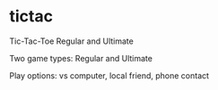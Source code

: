 # tictac
Tic-Tac-Toe Regular and Ultimate 

Two game types: Regular and Ultimate

Play options: vs computer, local friend, phone contact
